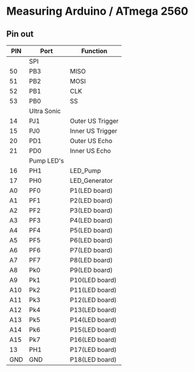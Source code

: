 # Measuring Arduino / ATmega 2560
## Pin out
| PIN | Port | Function
|-- | -- |--|
|| SPI ||
| 50 | PB3 | MISO |
| 51 | PB2 | MOSI |
| 52 | PB1 | CLK |
| 53 | PB0 | SS |
|| Ultra Sonic ||
| 14 | PJ1 | Outer US Trigger |
| 15 | PJ0 | Inner US Trigger |
| 20 | PD1 | Outer US Echo |
| 21 | PD0 | Inner US Echo |
|| Pump LED's ||
| 16 | PH1 | LED_Pump |
| 17 | PH0 | LED_Generator |
| A0 | PF0 | P1(LED board) |
| A1 | PF1 | P2(LED board) |
| A2 | PF2 | P3(LED board) |
| A3 | PF3 | P4(LED board) |
| A4 | PF4 | P5(LED board) |
| A5 | PF5 | P6(LED board) |
| A6 | PF6 | P7(LED board) |
| A7 | PF7 | P8(LED board) |
| A8 | Pk0 | P9(LED board) |
| A9 | Pk1 | P10(LED board) |
| A10 | Pk2 | P11(LED board) |
| A11 | Pk3 | P12(LED board) |
| A12 | Pk4 | P13(LED board) |
| A13 | Pk5 | P14(LED board) |
| A14 | Pk6 | P15(LED board) |
| A15 | Pk7 | P16(LED board) |
| 13 | PH1 | P17(LED board) |
| GND | GND | P18(LED board) |
